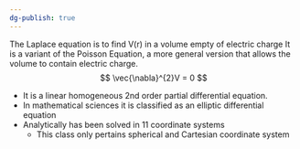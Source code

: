 ```yaml
---
dg-publish: true
---
```

The Laplace equation is to find V(r) in a volume empty of electric charge 
It is a variant of the Poisson Equation, a more general version that allows the volume to contain electric charge.
$$
\vec{\nabla}^{2}V = 0
$$
- It is a linear homogeneous 2nd order partial differential equation. 
- In mathematical sciences it is classified as an elliptic differential equation 
- Analytically has been solved in 11 coordinate systems
	- This class only pertains spherical and Cartesian coordinate system






 